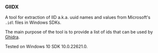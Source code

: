 ### GIIDX

A tool for extraction of IID a.k.a. uuid names and values from Microsoft's `.idl` files in Windows SDKs.

The main purpose of the tool is to provide a list of ids that can be used by [Ghidra](https://github.com/NationalSecurityAgency/ghidra).

Tested on Windows 10 SDK 10.0.22621.0.
